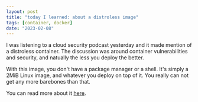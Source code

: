 ```yaml
---
layout: post
title: "today I learned: about a distroless image"
tags: [container, docker]
date: "2023-02-08"
---
```


I was listening to a cloud security podcast yesterday and it made mention of a distroless container. The discussion was around container vulnerabilities and security, and natually the less you deploy the better.

With this image, you don't have a package manager or a shell. It's simply a 2MiB Linux image, and whatever you deploy on top of it. You really can not get any more barebones than that.

You can read more about it [here](https://github.com/GoogleContainerTools/distroless).
